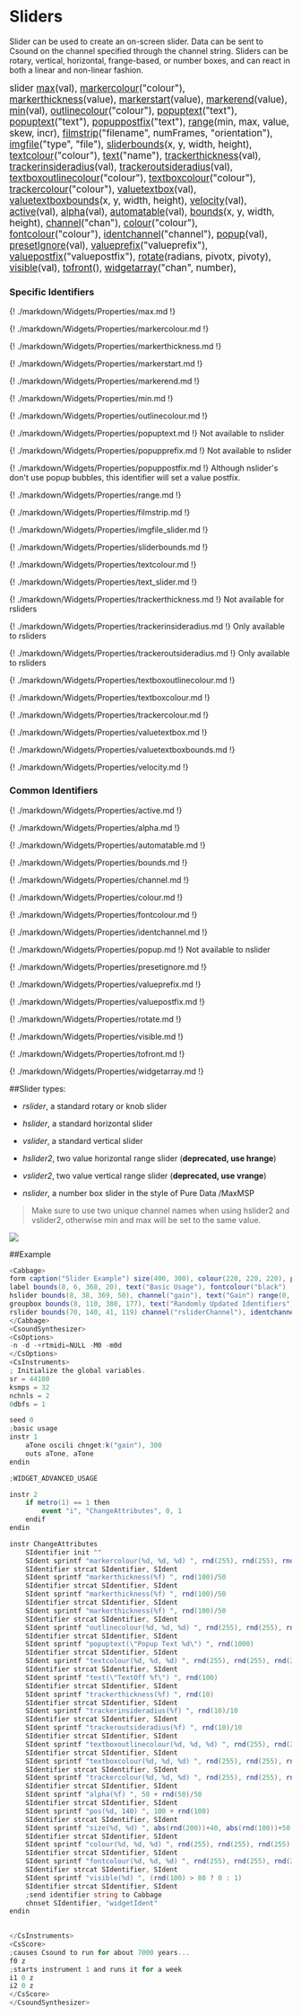 # Sliders

Slider can be used to create an on-screen slider. Data can be sent to Csound on the channel specified through the channel string. Sliders can be rotary, vertical, horizontal, frange-based, or number boxes, and can react in both a linear and non-linear fashion. 

<big></pre>
slider [max](#max)(val), 
[markercolour](#markercolour)("colour"), 
[markerthickness](#markerthickness)(value), 
[markerstart](#markerstart)(value), 
[markerend](#markerend)(value), 
[min](#min)(val), 
[outlinecolour](#outlinecolour)("colour"), 
[popuptext](#popuptext)("text"), 
[popuptext](#popupprefix)("text"), 
[popuppostfix](#popuppostfix)("text"), 
[range](#range)(min, max, value, skew, incr), 
[filmstrip](#filmstrip)("filename", numFrames, "orientation"), 
[imgfile](#imgfile_slider)("type", "file"), 
[sliderbounds](#sliderbounds)(x, y, width, height), 
[textcolour](#textcolour)("colour"), 
[text](#text_slider)("name"), 
[trackerthickness](#trackerthickness)(val), 
[trackerinsideradius](#trackerinsideradius)(val), 
[trackeroutsideradius](#trackeroutsideradius)(val), 
[textboxoutlinecolour](#textboxoutlinecolour)("colour"), 
[textboxcolour](#textboxcolour)("colour"), 
[trackercolour](#trackercolour)("colour"), 
[valuetextbox](#valuetextbox)(val), 
[valuetextboxbounds](#valuetextboxbounds)(x, y, width, height), 
[velocity](#velocity)(val), 
[active](#active)(val), 
[alpha](#alpha)(val), 
[automatable](#automatable)(val), 
[bounds](#bounds)(x, y, width, height), 
[channel](#channel)("chan"), 
[colour](#colour)("colour"), 
[fontcolour](#fontcolour)("colour"), 
[identchannel](#identchannel)("channel"), 
[popup](#popup)(val), 
[presetIgnore](#presetignore)(val), 
[valueprefix](#valueprefix)("valueprefix"), 
[valuepostfix](#valuepostfix)("valuepostfix"), 
[rotate](#rotate)(radians, pivotx, pivoty), 
[visible](#visible)(val), 
[tofront](#tofront)(), 
[widgetarray](#widgetarray)("chan", number), 

</pre></big>

### Specific Identifiers

{! ./markdown/Widgets/Properties/max.md !}  

{! ./markdown/Widgets/Properties/markercolour.md !}  

{! ./markdown/Widgets/Properties/markerthickness.md !}  

{! ./markdown/Widgets/Properties/markerstart.md !} 

{! ./markdown/Widgets/Properties/markerend.md !}  

{! ./markdown/Widgets/Properties/min.md !}  

{! ./markdown/Widgets/Properties/outlinecolour.md !}  

{! ./markdown/Widgets/Properties/popuptext.md !} Not available to nslider 

{! ./markdown/Widgets/Properties/popupprefix.md !} Not available to nslider 

{! ./markdown/Widgets/Properties/popuppostfix.md !} Although nslider's don't use popup bubbles, this identifier will set a value postfix. 

{! ./markdown/Widgets/Properties/range.md !}   

{! ./markdown/Widgets/Properties/filmstrip.md !}   

{! ./markdown/Widgets/Properties/imgfile_slider.md !} 

{! ./markdown/Widgets/Properties/sliderbounds.md !}   

{! ./markdown/Widgets/Properties/textcolour.md !}   

{! ./markdown/Widgets/Properties/text_slider.md !} 

{! ./markdown/Widgets/Properties/trackerthickness.md !} Not available for rsliders

{! ./markdown/Widgets/Properties/trackerinsideradius.md !} Only available to rsliders

{! ./markdown/Widgets/Properties/trackeroutsideradius.md !} Only available to rsliders

{! ./markdown/Widgets/Properties/textboxoutlinecolour.md !}  

{! ./markdown/Widgets/Properties/textboxcolour.md !}  

{! ./markdown/Widgets/Properties/trackercolour.md !} 

{! ./markdown/Widgets/Properties/valuetextbox.md !} 

{! ./markdown/Widgets/Properties/valuetextboxbounds.md !} 

{! ./markdown/Widgets/Properties/velocity.md !} 

### Common Identifiers

{! ./markdown/Widgets/Properties/active.md  !}

{! ./markdown/Widgets/Properties/alpha.md !}

{! ./markdown/Widgets/Properties/automatable.md !} 

{! ./markdown/Widgets/Properties/bounds.md !}  

{! ./markdown/Widgets/Properties/channel.md !}  

{! ./markdown/Widgets/Properties/colour.md !} 

{! ./markdown/Widgets/Properties/fontcolour.md !} 

{! ./markdown/Widgets/Properties/identchannel.md  !}

{! ./markdown/Widgets/Properties/popup.md !} Not available to nslider

{! ./markdown/Widgets/Properties/presetignore.md !} 

{! ./markdown/Widgets/Properties/valueprefix.md !}

{! ./markdown/Widgets/Properties/valuepostfix.md !}

{! ./markdown/Widgets/Properties/rotate.md  !}

{! ./markdown/Widgets/Properties/visible.md  !}

{! ./markdown/Widgets/Properties/tofront.md !} 

{! ./markdown/Widgets/Properties/widgetarray.md !}

<!--(End of identifiers)/-->

##Slider types:

* *rslider*, a standard rotary or knob slider

* *hslider*, a standard horizontal slider

* *vslider*, a standard vertical slider

* *hslider2*, two value horizontal range slider (**deprecated, use hrange**)

* *vslider2*, two value vertical range slider (**deprecated, use vrange**)

* *nslider*, a number box slider in the style of Pure Data /MaxMSP


>Make sure to use two unique channel names when using hslider2 and vslider2, otherwise min and max will be set to the same value. 

![](../images/sliders.gif)

##Example
<!--(Widget Example)/-->
```csharp
<Cabbage>
form caption("Slider Example") size(400, 300), colour(220, 220, 220), pluginID("def1")
label bounds(8, 6, 368, 20), text("Basic Usage"), fontcolour("black")
hslider bounds(8, 38, 369, 50), channel("gain"), text("Gain") range(0, 1, 0, 1, 0.001) fontcolour(91, 46, 46, 255) textcolour(29, 29, 29, 255)
groupbox bounds(8, 110, 380, 177), text("Randomly Updated Identifiers")
rslider bounds(70, 140, 41, 119) channel("rsliderChannel"), identchannel("widgetIdent"), range(0, 1, 0, 1, 0.001) 
</Cabbage>
<CsoundSynthesizer>
<CsOptions>
-n -d -+rtmidi=NULL -M0 -m0d 
</CsOptions>
<CsInstruments>
; Initialize the global variables. 
sr = 44100
ksmps = 32
nchnls = 2
0dbfs = 1

seed 0 
;basic usage
instr 1
    aTone oscili chnget:k("gain"), 300
    outs aTone, aTone    
endin

;WIDGET_ADVANCED_USAGE

instr 2
    if metro(1) == 1 then
        event "i", "ChangeAttributes", 0, 1
    endif
endin

instr ChangeAttributes
    SIdentifier init ""
	SIdent sprintf "markercolour(%d, %d, %d) ", rnd(255), rnd(255), rnd(255)
	SIdentifier strcat SIdentifier, SIdent  
	SIdent sprintf "markerthickness(%f) ", rnd(100)/50
	SIdentifier strcat SIdentifier, SIdent
	SIdent sprintf "markerthickness(%f) ", rnd(100)/50
	SIdentifier strcat SIdentifier, SIdent
	SIdent sprintf "markerthickness(%f) ", rnd(100)/50
	SIdentifier strcat SIdentifier, SIdent
	SIdent sprintf "outlinecolour(%d, %d, %d) ", rnd(255), rnd(255), rnd(255)
	SIdentifier strcat SIdentifier, SIdent  
	SIdent sprintf "popuptext(\"Popup Text %d\") ", rnd(1000)
	SIdentifier strcat SIdentifier, SIdent
	SIdent sprintf "textcolour(%d, %d, %d) ", rnd(255), rnd(255), rnd(255)
	SIdentifier strcat SIdentifier, SIdent  
	SIdent sprintf "text(\"TextOff %f\") ", rnd(100)
	SIdentifier strcat SIdentifier, SIdent
	SIdent sprintf "trackerthickness(%f) ", rnd(10)
	SIdentifier strcat SIdentifier, SIdent
	SIdent sprintf "trackerinsideradius(%f) ", rnd(10)/10
	SIdentifier strcat SIdentifier, SIdent
	SIdent sprintf "trackeroutsideradius(%f) ", rnd(10)/10
	SIdentifier strcat SIdentifier, SIdent
	SIdent sprintf "textboxoutlinecolour(%d, %d, %d) ", rnd(255), rnd(255), rnd(255)
	SIdentifier strcat SIdentifier, SIdent  
	SIdent sprintf "textboxcolour(%d, %d, %d) ", rnd(255), rnd(255), rnd(255)
	SIdentifier strcat SIdentifier, SIdent  
	SIdent sprintf "trackercolour(%d, %d, %d) ", rnd(255), rnd(255), rnd(255)
	SIdentifier strcat SIdentifier, SIdent  
	SIdent sprintf "alpha(%f) ", 50 + rnd(50)/50
	SIdentifier strcat SIdentifier, SIdent
	SIdent sprintf "pos(%d, 140) ", 100 + rnd(100)
	SIdentifier strcat SIdentifier, SIdent
	SIdent sprintf "size(%d, %d) ", abs(rnd(200))+40, abs(rnd(100))+50
	SIdentifier strcat SIdentifier, SIdent
	SIdent sprintf "colour(%d, %d, %d) ", rnd(255), rnd(255), rnd(255)
	SIdentifier strcat SIdentifier, SIdent  
	SIdent sprintf "fontcolour(%d, %d, %d) ", rnd(255), rnd(255), rnd(255)
	SIdentifier strcat SIdentifier, SIdent  
	SIdent sprintf "visible(%d) ", (rnd(100) > 80 ? 0 : 1)
	SIdentifier strcat SIdentifier, SIdent
    ;send identifier string to Cabbage
    chnset SIdentifier, "widgetIdent"           
endin
                

</CsInstruments>
<CsScore>
;causes Csound to run for about 7000 years...
f0 z
;starts instrument 1 and runs it for a week
i1 0 z
i2 0 z
</CsScore>
</CsoundSynthesizer>
```
<!--(End Widget Example)/-->
